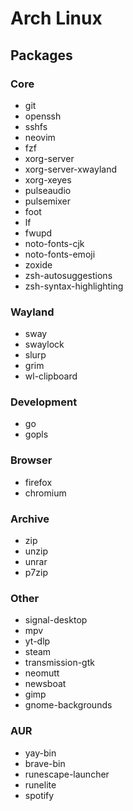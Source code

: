 # Arch Linux

## Packages

### Core

- git
- openssh
- sshfs
- neovim
- fzf
- xorg-server
- xorg-server-xwayland
- xorg-xeyes
- pulseaudio
- pulsemixer
- foot
- lf
- fwupd
- noto-fonts-cjk
- noto-fonts-emoji
- zoxide
- zsh-autosuggestions
- zsh-syntax-highlighting

### Wayland

- sway
- swaylock
- slurp
- grim
- wl-clipboard

### Development

- go
- gopls

### Browser

- firefox
- chromium

### Archive

- zip
- unzip
- unrar
- p7zip

### Other

- signal-desktop
- mpv
- yt-dlp
- steam
- transmission-gtk
- neomutt
- newsboat
- gimp
- gnome-backgrounds

### AUR

- yay-bin
- brave-bin
- runescape-launcher
- runelite
- spotify
